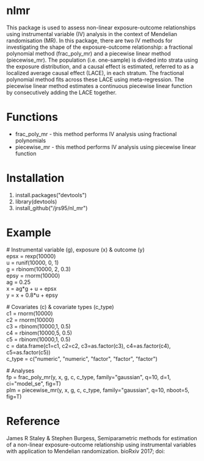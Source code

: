 # nlmr
This package is used to assess non-linear exposure-outcome relationships using instrumental variable (IV) analysis in the context of Mendelian randomisation (MR). In this package, there are two IV methods for investigating the shape of the exposure-outcome relationship: a fractional polynomial method (frac_poly_mr) and a piecewise linear method (piecewise_mr). The population (i.e. one-sample) is divided into strata using the exposure distribution, and a causal effect is estimated, referred to as a localized average causal effect (LACE), in each stratum. The fractional polynomial method fits across these LACE using meta-regression. The piecewise linear method estimates a continuous piecewise linear function by consecutively adding the LACE together. 

# Functions
* frac_poly_mr - this method performs IV analysis using fractional polynomials 
* piecewise_mr - this method performs IV analysis using piecewise linear function

# Installation
1. install.packages("devtools")
2. library(devtools) 
3. install_github("/jrs95/nl_mr")

# Example
\# Instrumental variable (g), exposure (x) & outcome (y)  
epsx = rexp(10000)  
u    = runif(10000, 0, 1)  
g    = rbinom(10000, 2, 0.3)  
epsy = rnorm(10000)  
ag = 0.25  
x = ag\*g + u + epsx  
y = x + 0.8\*u + epsy  

\# Covariates (c) & covariate types (c_type)  
c1 = rnorm(10000)  
c2 = rnorm(10000)  
c3 = rbinom(10000,1, 0.5)  
c4 = rbinom(10000,5, 0.5)  
c5 = rbinom(10000,1, 0.5)  
c = data.frame(c1=c1, c2=c2, c3=as.factor(c3), c4=as.factor(c4), c5=as.factor(c5))  
c_type = c("numeric", "numeric", "factor", "factor", "factor")  

\# Analyses  
fp = frac_poly_mr(y, x, g, c, c_type, family="gaussian", q=10, d=1, ci="model_se", fig=T)  
plm = piecewise_mr(y, x, g, c, c_type, family="gaussian", q=10, nboot=5, fig=T)

# Reference 
James R Staley & Stephen Burgess, Semiparametric methods for estimation of a non-linear exposure-outcome relationship using instrumental variables with application to Mendelian randomization. bioRxiv 2017; doi: 

